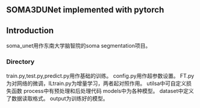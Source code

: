 ## SOMA3DUNet implemented with pytorch

## Introduction
soma_unet用作东南大学脑智院的soma segmentation项目。

### Directory
train.py,test.py,predict.py用作基础的训练。
config.py用作超参数设置。
FT.py为对网络的微调，ILtrain.py为增量学习，两者起对照作用。
utilsa中可自定义损失函数
process中有预处理和后处理代码
models中为各种模型。
dataset中定义了数据读取格式。
output为训练好的模型。